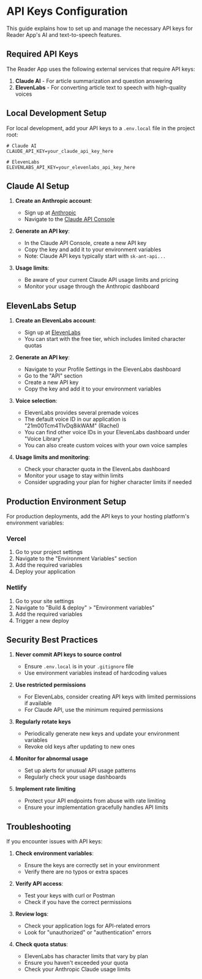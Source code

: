 # API Keys Configuration

This guide explains how to set up and manage the necessary API keys for Reader App's AI and text-to-speech features.

## Required API Keys

The Reader App uses the following external services that require API keys:

1. **Claude AI** - For article summarization and question answering
2. **ElevenLabs** - For converting article text to speech with high-quality voices

## Local Development Setup

For local development, add your API keys to a `.env.local` file in the project root:

```
# Claude AI
CLAUDE_API_KEY=your_claude_api_key_here

# ElevenLabs
ELEVENLABS_API_KEY=your_elevenlabs_api_key_here
```

## Claude AI Setup

1. **Create an Anthropic account**:
   - Sign up at [Anthropic](https://www.anthropic.com/)
   - Navigate to the [Claude API Console](https://console.anthropic.com/)

2. **Generate an API key**:
   - In the Claude API Console, create a new API key
   - Copy the key and add it to your environment variables
   - Note: Claude API keys typically start with `sk-ant-api...`

3. **Usage limits**:
   - Be aware of your current Claude API usage limits and pricing
   - Monitor your usage through the Anthropic dashboard

## ElevenLabs Setup

1. **Create an ElevenLabs account**:
   - Sign up at [ElevenLabs](https://elevenlabs.io/)
   - You can start with the free tier, which includes limited character quotas
   
2. **Generate an API key**:
   - Navigate to your Profile Settings in the ElevenLabs dashboard
   - Go to the "API" section
   - Create a new API key 
   - Copy the key and add it to your environment variables
   
3. **Voice selection**:
   - ElevenLabs provides several premade voices
   - The default voice ID in our application is "21m00Tcm4TlvDq8ikWAM" (Rachel)
   - You can find other voice IDs in your ElevenLabs dashboard under "Voice Library"
   - You can also create custom voices with your own voice samples

4. **Usage limits and monitoring**:
   - Check your character quota in the ElevenLabs dashboard
   - Monitor your usage to stay within limits
   - Consider upgrading your plan for higher character limits if needed

## Production Environment Setup

For production deployments, add the API keys to your hosting platform's environment variables:

### Vercel
1. Go to your project settings
2. Navigate to the "Environment Variables" section
3. Add the required variables
4. Deploy your application

### Netlify
1. Go to your site settings
2. Navigate to "Build & deploy" > "Environment variables"
3. Add the required variables
4. Trigger a new deploy

## Security Best Practices

1. **Never commit API keys to source control**
   - Ensure `.env.local` is in your `.gitignore` file
   - Use environment variables instead of hardcoding values

2. **Use restricted permissions**
   - For ElevenLabs, consider creating API keys with limited permissions if available
   - For Claude API, use the minimum required permissions

3. **Regularly rotate keys**
   - Periodically generate new keys and update your environment variables
   - Revoke old keys after updating to new ones

4. **Monitor for abnormal usage**
   - Set up alerts for unusual API usage patterns
   - Regularly check your usage dashboards

5. **Implement rate limiting**
   - Protect your API endpoints from abuse with rate limiting
   - Ensure your implementation gracefully handles API limits

## Troubleshooting

If you encounter issues with API keys:

1. **Check environment variables**:
   - Ensure the keys are correctly set in your environment
   - Verify there are no typos or extra spaces

2. **Verify API access**:
   - Test your keys with curl or Postman
   - Check if you have the correct permissions

3. **Review logs**:
   - Check your application logs for API-related errors
   - Look for "unauthorized" or "authentication" errors

4. **Check quota status**:
   - ElevenLabs has character limits that vary by plan
   - Ensure you haven't exceeded your quota
   - Check your Anthropic Claude usage limits 